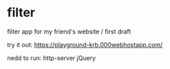 # filter
filter app for my friend's website / first draft

try it out: https://playground-krb.000webhostapp.com/

nedd to run:
http-server
jQuery
